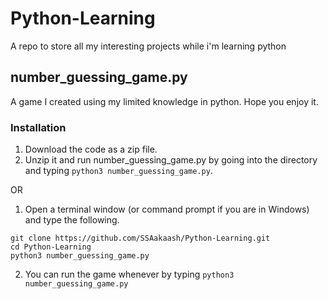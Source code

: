 # Python-Learning
A repo to store all my interesting projects while i'm learning python

## number_guessing_game.py
A game I created using my limited knowledge in python. Hope you enjoy it.

### Installation
1. Download the code as a zip file.
2. Unzip it and run number_guessing_game.py by going into the directory and typing `python3 number_guessing_game.py`.

OR

1. Open a terminal window (or command prompt if you are in Windows) and type the following.
```
git clone https://github.com/SSAakaash/Python-Learning.git
cd Python-Learning
python3 number_guessing_game.py
```
2. You can run the game whenever by typing `python3 number_guessing_game.py`
